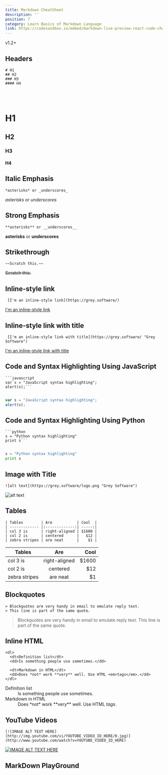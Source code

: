 ```yaml
---
title: Markdown CheatSheet 
description: ''
position: 7
category: Learn Basics of Markdown Language
link: https://codesandbox.io/embed/markdown-live-preview-react-code-challenge-forked-85j0o?fontsize=14&hidenavigation=1&theme=light&view=preview
---
```

<badge>v1.2+</badge>
## Headers

<code-group>
<code-block label="Markdown" active>

```
# H1
## H2
### H3
#### H4

  ```
  </code-block>
<code-block label="Output">
<br></br>

# H1
## H2
### H3
#### H4

 </code-block>
</code-group>

## Italic Emphasis

<code-group>
<code-block label="Markdown" active>


  ```
  *asterisks* or _underscores_
  ```
 </code-block>

 <code-block label="Output">

 *asterisks* or _underscores_

 </code-block>
</code-group>

## Strong Emphasis

<code-group>
<code-block label="Markdown" active>

  
  ```
  **asterisks** or __underscores__
  ```
 </code-block>

 <code-block label="Output">

  **asterisks** or __underscores__

 </code-block>
</code-group>

## Strikethrough

<code-group>
<code-block label="Markdown" active>

  
   ```
  ~~Scratch this.~~
  ```
 </code-block>

 <code-block label="Output">

  
 ~~Scratch this.~~

 </code-block>
</code-group>


## Inline-style link

<code-group>
<code-block label="Markdown" active>

 ```
  [I'm an inline-style link](https://grey.software/)
  ```
 </code-block>

 <code-block label="Output">

 [I'm an inline-style link](https://grey.software/)

 </code-block>
</code-group>

## Inline-style link with title

<code-group>

<code-block label="Markdown" active>

 ```
  [I'm an inline-style link with title](https://grey.software/ "Grey Software")
  ```
 </code-block>

 <code-block label="Output">

 [I'm an inline-style link with title](https://grey.software/ "Grey Software")

 </code-block>

</code-group>

## Code and Syntax Highlighting Using JavaScript

<code-group>
<code-block label="Markdown" active>

```
```javascript
var s = "JavaScript syntax highlighting";
alert(s);```
    
```
 </code-block>

 <code-block label="Output">

 ```javascript
var s = "JavaScript syntax highlighting";
alert(s);
```

 </code-block>
</code-group>


## Code and Syntax Highlighting Using Python

<code-group>
<code-block label="Markdown" active>

```
```python
s = "Python syntax highlighting"
print s```
    
```
 </code-block>

 <code-block label="Output">

```python
s = "Python syntax highlighting"
print s
```

 </code-block>
</code-group>

## Image with Title

<code-group>
<code-block label="Markdown" active>

```
![alt text](https://grey.software/logo.png "Grey Software")

```

 </code-block>

 <code-block label="Output">

![alt text](https://grey.software/logo.png "Grey Software")

 </code-block>
</code-group>


## Tables
<code-group>
<code-block label="Markdown" active>

```
| Tables        | Are           | Cool  |
| ------------- |:-------------:| -----:|
| col 3 is      | right-aligned | $1600 |
| col 2 is      | centered      |   $12 |
| zebra stripes | are neat      |    $1 |

```

 </code-block>

 <code-block label="Output">

| Tables        | Are           | Cool  |
| ------------- |:-------------:| -----:|
| col 3 is      | right-aligned | $1600 |
| col 2 is      | centered      |   $12 |
| zebra stripes | are neat      |    $1 |

 </code-block>
</code-group>

## Blockquotes


<code-group>
<code-block label="Markdown" active>

```
> Blockquotes are very handy in email to emulate reply text.
> This line is part of the same quote.
```

 </code-block>

 <code-block label="Output">

> Blockquotes are very handy in email to emulate reply text.
> This line is part of the same quote.

 </code-block>
</code-group>

## Inline HTML

<code-group>
<code-block label="Markdown" active>

```
<dl>
  <dt>Definition list</dt>
  <dd>Is something people use sometimes.</dd>

  <dt>Markdown in HTML</dt>
  <dd>Does *not* work **very** well. Use HTML <em>tags</em>.</dd>
</dl>
```


 </code-block>

 <code-block label="Output">

<dl>
  <dt>Definition list</dt>
  <dd>Is something people use sometimes.</dd>

  <dt>Markdown in HTML</dt>
  <dd>Does *not* work **very** well. Use HTML <em>tags</em>.</dd>
</dl>

 </code-block>
</code-group>

## YouTube Videos

<code-group>
<code-block label="Markdown" active>

```
[![IMAGE ALT TEXT HERE](http://img.youtube.com/vi/YOUTUBE_VIDEO_ID_HERE/0.jpg)](http://www.youtube.com/watch?v=YOUTUBE_VIDEO_ID_HERE)

```


 </code-block>

 <code-block label="Output">

[![IMAGE ALT TEXT HERE](http://img.youtube.com/vi/YOUTUBE_VIDEO_ID_HERE/0.jpg)](http://www.youtube.com/watch?v=YOUTUBE_VIDEO_ID_HERE)

 </code-block>
</code-group>

## MarkDown PlayGround
<code-sandbox :src="link"></code-sandbox>